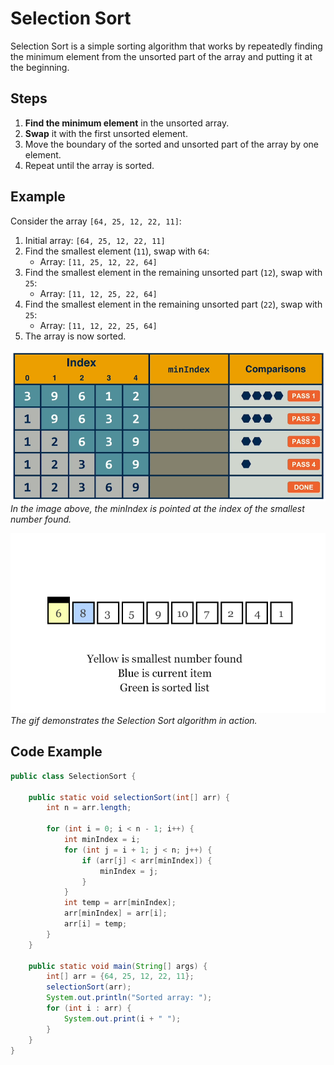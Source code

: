 # Selection Sort

Selection Sort is a simple sorting algorithm that works by repeatedly finding the minimum element from the unsorted part of the array and putting it at the beginning.

## Steps
1. **Find the minimum element** in the unsorted array.
2. **Swap** it with the first unsorted element.
3. Move the boundary of the sorted and unsorted part of the array by one element.
4. Repeat until the array is sorted.

## Example

Consider the array `[64, 25, 12, 22, 11]`:

1. Initial array: `[64, 25, 12, 22, 11]`
2. Find the smallest element (`11`), swap with `64`:
    - Array: `[11, 25, 12, 22, 64]`
3. Find the smallest element in the remaining unsorted part (`12`), swap with `25`:
    - Array: `[11, 12, 25, 22, 64]`
4. Find the smallest element in the remaining unsorted part (`22`), swap with `25`:
    - Array: `[11, 12, 22, 25, 64]`
5. The array is now sorted.

![selection sort image](./imgs/image.png)
*In the image above, the minIndex is pointed at the index of the smallest number found.*

![selection sort gif](./imgs/selectionSort.gif)
*The gif demonstrates the Selection Sort algorithm in action.*

## Code Example

```java
public class SelectionSort {

    public static void selectionSort(int[] arr) {
        int n = arr.length;

        for (int i = 0; i < n - 1; i++) {
            int minIndex = i;
            for (int j = i + 1; j < n; j++) {
                if (arr[j] < arr[minIndex]) {
                    minIndex = j;
                }
            }
            int temp = arr[minIndex];
            arr[minIndex] = arr[i];
            arr[i] = temp;
        }
    }

    public static void main(String[] args) {
        int[] arr = {64, 25, 12, 22, 11};
        selectionSort(arr);
        System.out.println("Sorted array: ");
        for (int i : arr) {
            System.out.print(i + " ");
        }
    }
}
```

